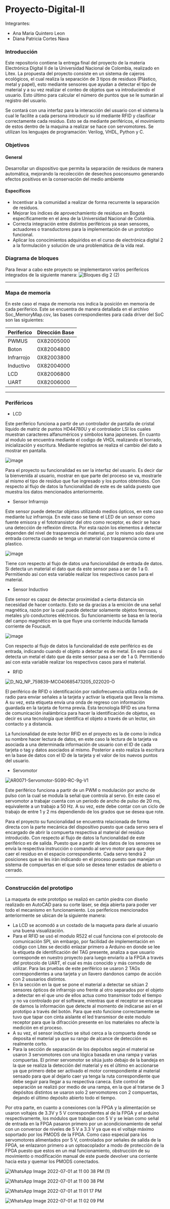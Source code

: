 # Proyecto-Digital-II

Integrantes:
- Ana Maria Quintero Leon
- Diana Patricia Cortes Nava


### Introducción

Este repositorio contiene la entrega final del proyecto de la materia Electrónica Digital II de la Universidad Nacional de Colombia, realizado en Litex. La propuesta del proyecto consiste en un sistema de cajeros ecológicos, el cual realiza la separación de 3 tipos de residuos (Plástico, metal y papel), esto mediante sensores que ayudan a detectar el tipo de material y a su vez realizar el conteo de objetos que va introduciendo el usuario. Esto último para calcular el número de puntos que se le sumarán al registro del usuario. 

Se contará con una interfaz para la interacción del usuario con el sistema la cual le facilite a cada persona introducir su id mediante RFID y clasificar correctamente cada residuo. Esto se da mediante periféricos, el movimiento de estos dentro de la maquina a realizar se hace con servomotores. Se utilizan los lenguajes de programación: Verilog, VHDL, Python y C.

### Objetivos
#### General
Desarrollar un dispositivo que permita la separación de residuos de manera automática, mejorando la recolección de desechos posconsumo generando efectos positivos en la conservación del medio ambiente
#### Específicos
 * Incentivar a la comunidad a realizar de forma recurrente la separación de residuos.
 * Mejorar los índices de aprovechamiento de residuos en Bogotá específicamente en el área de la Universidad Nacional de Colombia. 
 * Correcta integración entre distintos periféricos ya sean sensores, actuadores o transductores para la implementación de un prototipo funcional. 
 * Aplicar los conocimientos adquiridos en el curso de electrónica   digital 2 a la formulación y solución de una problemática de la vida real.

### Diagrama de bloques

Para llevar a cabo este proyecto se implementaron varios perifericos integrados de la siguiente manera:
![Bloques dig 2 (2)](https://user-images.githubusercontent.com/103794195/176984134-97b0900b-914f-47d8-8731-c13d29d31bee.png)

                
----
                    
                    
### Mapa de memoria

En este caso  el mapa de memoria nos indica la posición en memoria de cada periferico. Este se encuentra de manera detallada en el archivo Soc_MemoryMap.csv, las bases correspondientes para cada driver del SoC son las siguientes:
                    
Periferico  | Dirección Base
------------- | -------------
PWMUS  | 0X82005000
Boton | 0X82004800
Infrarrojo  | 0X82003800
Inductivo  | 0X82004000
LCD | 0X82006800
UART | 0X82006000

                
----
                    
                

### Periféricos


* LCD 

Este periferico funciona a partir de un controlador de pantalla de cristal líquido de matriz de puntos HD44780U y el controlador LSI los cuales muestran caracteres alfanuméricos y símbolos kana japoneses. En cuanto al modulo se encuentra mediante el codigo de VHDL realizando el borrado, inicialización y escritura. Mediante registros se realiza el cambio del dato a mostrar en pantalla.

![image](https://user-images.githubusercontent.com/103794209/176986696-c240bcd6-f906-4dda-813a-d0b4f6a1227e.png)


Para el proyecto su funcionalidad es ser la interfaz del usuario. Es decir dar la bienvenida al usuario, mostrar en que parte del proceso se va, mostrarle al mismo el tipo de residuo que fue ingresado y los puntos obtenidos. Con respecto al flujo de datos la funcionalidad de este es de salida puesto que muestra los datos mencionados anteriormente. 

* Sensor Infrarrojo

Este sensor puede detectar objetos utilizando medios ópticos, en este caso mediante luz infrarroja. En este caso se tiene el LED de un sensor como fuente emisora y el fototransistor del otro como receptor, es decir se hace una detección de reflexión directa. Por esta razón los elementos a detectar dependen del nivel de trasparencia del material, por lo mismo solo dara une entrada correcta cuando se tenga un material con trasparencia como el plastico. 

![image](https://user-images.githubusercontent.com/103794209/176986630-c8bde966-0066-499f-977b-cae0f649ebd4.png)

Tiene con respecto al flujo de datos una funcionalidad de entrada de datos. Si detecta un material el dato que da este sensor pasa a ser de 1 a 0. Permitiendo así con esta variable realizar los respectivos casos para el material.


* Sensor Inductivo               

Este sensor es capaz de detectar proximidad a cierta distancia sin necesidad de hacer contacto. Esto se da gracias a la emición de una señal magnética, razón por la cual puede detectar solamente objetos ferrosos, metales y/o conductores eléctricos. Su funcionamiento se basa en la teoría del campo magnético en la que fluye una corriente inducida llamada corriente de Foucault.

![image](https://user-images.githubusercontent.com/103794209/176986673-e7cca09d-4a39-4a98-8807-d1018a34385e.png)

Con respecto al flujo de datos la funcionalidad de este periférico es de entrada, indicando cuando el objeto a detectar es de metal. En este caso si detecta un metal el dato que da este sensor pasa a ser de 1 a 0. Permitiendo así con esta variable realizar los respectivos casos para el material.

* RFID 

![D_NQ_NP_759839-MCO40685473205_022020-O](https://user-images.githubusercontent.com/103794195/176986504-85c04533-c2a3-48bc-b6a2-8699f7493087.jpg)


El periférico de RFID o identificación por radiofrecuencia utiliza ondas de radio para enviar señales a la tarjeta y  activar la etiqueta que lleva la misma. A su vez, esta etiqueta envía una onda de regreso con información guardada en la tarjeta de forma previa. Esta tecnología RFID es una forma de comunicación inalámbrica para hacer la identificación de objetos, es decir es una tecnología que identifica el objeto a través de un lector, sin contacto y a distancia.

La funcionalidad de este lector RFID en el proyecto es la de como lo indica su nombre hacer lectura de datos, en este caso la lectura de la tarjeta va asociada a una determinada información de usuario con el ID de cada tarjeta o tag y datos asociados al mismo. Posterior a esto realiza la escritura en la base de datos con el ID de la tarjeta y el valor de los nuevos puntos del usuario.

* Servomotor

![AR0071-Servomotor-SG90-RC-9g-V1](https://user-images.githubusercontent.com/103794195/176986500-dbacf1b8-e9f7-4ef1-abd7-5c2afccb6a98.jpg)

Este periférico funciona a partir de un PWM o modulación por ancho de pulso con la cual se modula la señal que controla al servo. En este caso el servomotor a trabajar cuenta con un periodo de ancho de pulso de 20 ms, equivalente a un trabajo a 50 Hz. A su vez, este debe contar con un ciclo de trabajo de entre 1 y 2 ms dependiendo de  los grados que se desea que rote. 

Para el proyecto su funcionalidad se encuentra relacionada de forma directa con la parte mecánica del dispositivo puesto que cada servo sera el encargado de abrir la compuerta respectiva al material del residuo introducido. Con respecto al flujo de datos la funcionalidad de este periférico es de salida. Puesto que a partir de los datos de los sensores se envía la respectiva instrucción o comando al servo motor para que deje caer el residuo en el espacio correspondiente. Cada servo tendrá 2 posiciones que se les irán indicando en el proceso puesto que manejan un sistema de compuertas en el que solo se desea tener estados de abierto o cerrado.

                
----
                    

### Construcción del prototipo

La maqueta de este prototipo se realizó en cartón piedra con diseño realizado en AutoCAD para su corte láser, se deja abierta para poder ver todo el mecanismo en funcionamiento. Los perifericos mencionados anteriormente se ubican de la siguiente manera:

* La LCD se acomodó a un costado de la maqueta para darle al usuario una buena visualización.
* Para el RFID se usó el modulo R522 el cual funciona con el protocolo de comunicación SPI, sin embargo, por facilidad de implementación en código con Litex se decidió enlazar primero a Arduino en donde se lee la etiqueta de identificación del TAG presente, analiza a que usuario corresponde en nuestro proyecto para luego enviarlo a la FPGA a través del protocolo de UART, el cual es más conocido y más comodo de utilizar. Para las pruebas de este periférico se usaron 2 TAGs correspondientes a una tarjeta y un llavero dandonos campo de acción con 2 ususarios distintos.
* En la sección en la que se pone el material a detectar se sitúan 2 sensores ópticos de infrarrojo uno frente al otro separados por el objeto a detectar en el que uno de ellos actua como transmisor todo el tiempo y no va controlado por el software, mientras que el receptor se encarga de darnos la información que detecte al momento de indicarse así en el prototipo a través del botón. Para que esto funcione correctamente se tuvo que tapar con cinta aislante el led transmisor de este modulo receptor para que la difracción presente en los materiales no afecte la medición en el proceso.
* A su vez, el sensor inductivo se situó cerca a la compuerta donde se deposita el material ya que su rango de alcance de detección es realmente corto.
* Para la sección de separación de los depósitos según el material se usaron 3 servomotores con una lógica basada en una rampa y varias compuertas. El primer servomotor se sitúa justo debajo de la bandeja en la que se realiza la detección del material y es el último en accionarse ya que primero debe ser activado el motor correspondiente al material sensado para que al dejarlo caer ya tenga la ruta correspondiente que debe seguir para llegar a su respectiva caneca. Este control de separación se realizó por medio de una rampa, en la que al tratarse de 3 depósitos distintos se usaron solo 2 servomotores con 2 compuertas, dejando el último depósito abierto todo el tiempo.

Por otra parte, en cuanto a conexiones con la FPGA y la alimentación se usaron voltajes de 3.3V y 5 V correspondientes al de la FPGA y el arduino respectivamente, los módulos que trabajan con 5 V y se leían como señal de entrada en la FPGA pasaron primero por un acondicionamiento de señal con un conversor de niveles de 5 V a 3.3 V ya que es el voltaje máximo soportado por los PMODS de la FPGA. Como caso especial para los servomotores alimentados por 5 V, controlados por señales de salida de la FPGA, se enlazaron primero a un optoacoplador a modo de protección de la FPGA puesto que estos en un mal funcionamiento, obstrucción de su movimiento o modificación manual de este puede devolver una corriente hacia esta y quemar los PMODS conectados.

![WhatsApp Image 2022-07-01 at 11 00 38 PM (1)](https://user-images.githubusercontent.com/103794195/176986524-b513bc61-34ec-4a98-965b-5be084717050.jpeg)

![WhatsApp Image 2022-07-01 at 11 00 38 PM](https://user-images.githubusercontent.com/103794195/176986536-93ec6eed-8466-4991-b219-5af496886ea7.jpeg)

![WhatsApp Image 2022-07-01 at 11 01 17 PM](https://user-images.githubusercontent.com/103794195/176986540-cbf934c7-3f4d-408f-a7f3-5151518e8e4b.jpeg)

![WhatsApp Image 2022-07-01 at 11 02 09 PM](https://user-images.githubusercontent.com/103794195/176986544-66d91bbc-ecc6-4c09-ad04-b666e011ffc7.jpeg)


